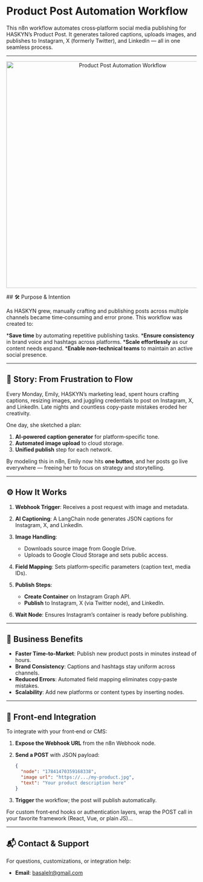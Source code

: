 # Product Post Automation Workflow

This n8n workflow automates cross‑platform social media publishing for HASKYN’s Product Post. It generates tailored captions, uploads images, and publishes to Instagram, X (formerly Twitter), and LinkedIn — all in one seamless process.

---
<p align="center">
  <img src="https://primary-production-2548.up.railway.app/wp-content/uploads/2025/07/n8n-blog.png" alt="Product Post Automation Workflow" width="600"/>
</p>
## 🛠️ Purpose & Intention

As HASKYN grew, manually crafting and publishing posts across multiple channels became time‑consuming and error prone. This workflow was created to:

***Save time** by automating repetitive publishing tasks.
***Ensure consistency** in brand voice and hashtags across platforms.
***Scale effortlessly** as our content needs expand.
***Enable non‑technical teams** to maintain an active social presence.

---

## 📖 Story: From Frustration to Flow

Every Monday, Emily, HASKYN’s marketing lead, spent hours crafting captions, resizing images, and juggling credentials to post on Instagram, X, and LinkedIn. Late nights and countless copy‑paste mistakes eroded her creativity.

One day, she sketched a plan:

1. **AI‑powered caption generator** for platform‑specific tone.
2. **Automated image upload** to cloud storage.
3. **Unified publish** step for each network.

By modeling this in n8n, Emily now hits **one button**, and her posts go live everywhere — freeing her to focus on strategy and storytelling.

---

## ⚙️ How It Works

1. **Webhook Trigger**: Receives a post request with image and metadata.
2. **AI Captioning**: A LangChain node generates JSON captions for Instagram, X, and LinkedIn.
3. **Image Handling**:

   * Downloads source image from Google Drive.
   * Uploads to Google Cloud Storage and sets public access.
4. **Field Mapping**: Sets platform‑specific parameters (caption text, media IDs).
5. **Publish Steps**:

   * **Create Container** on Instagram Graph API.
   * **Publish** to Instagram, X (via Twitter node), and LinkedIn.
6. **Wait Node**: Ensures Instagram’s container is ready before publishing.

---

## 🚀 Business Benefits

* **Faster Time‑to‑Market**: Publish new product posts in minutes instead of hours.
* **Brand Consistency**: Captions and hashtags stay uniform across channels.
* **Reduced Errors**: Automated field mapping eliminates copy‑paste mistakes.
* **Scalability**: Add new platforms or content types by inserting nodes.

---

## 🔌 Front‑end Integration

To integrate with your front‑end or CMS:

1. **Expose the Webhook URL** from the n8n Webhook node.
2. ****Send a POST**** with JSON payload:

   ```json
   {
     "node": "17841470359168338",
     "image url": "https://.../my-product.jpg",
     "text": "Your product description here"
   }
   ```
3. **Trigger** the workflow; the post will publish automatically.

For custom front‑end hooks or authentication layers, wrap the POST call in your favorite framework (React, Vue, or plain JS)...

---

## 📬 Contact & Support

For questions, customizations, or integration help:

* **Email**: [basalelr@gmail.com](mailto:basalelr@gmail.com)

